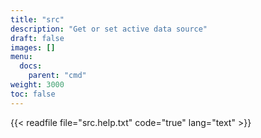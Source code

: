 ```yaml
---
title: "src"
description: "Get or set active data source"
draft: false
images: []
menu:
  docs:
    parent: "cmd"
weight: 3000
toc: false
---
```


{{< readfile file="src.help.txt" code="true" lang="text" >}}
